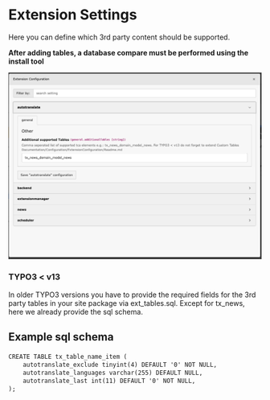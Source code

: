 # Extension Settings

Here you can define which 3rd party content should be supported.

**After adding tables, a database compare must be performed using the install tool**

![DeepL](../../Images/ExtensionConfiguration.png)

### TYPO3 < v13

In older TYPO3 versions you have to provide the required fields for the 3rd party tables in your site package via ext_tables.sql. Except for tx_news, here we already provide the sql schema.

## Example sql schema

```
CREATE TABLE tx_table_name_item (
    autotranslate_exclude tinyint(4) DEFAULT '0' NOT NULL,
    autotranslate_languages varchar(255) DEFAULT NULL,
    autotranslate_last int(11) DEFAULT '0' NOT NULL,
);
```
